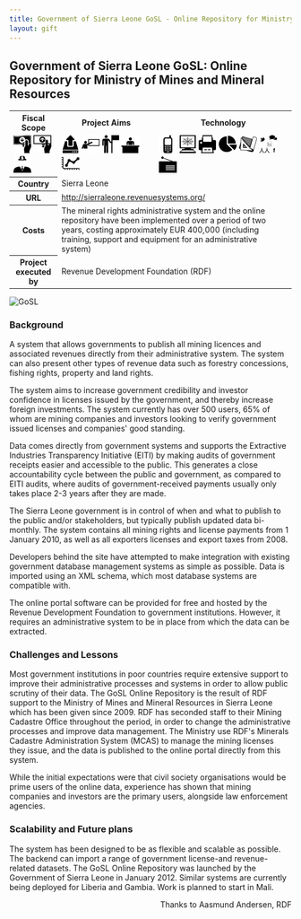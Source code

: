 ```yaml
---
title: Government of Sierra Leone GoSL - Online Repository for Ministry of Mines and Mineral Resources 
layout: gift
---
```


## Government of Sierra Leone GoSL: Online Repository for Ministry of Mines and Mineral Resources 

<table class="iconmatrix">
    <tr class="icons">
        <th class="inner">Fiscal Scope</th>
        <th class="inner">Project Aims</th>
        <th>Technology</th>
    </tr>
    <tr class="iconbar">
        <td class="inner">
            <img src="images/revenue.png" class="" title="Revenue Side" />
            <img src="images/spending.png" class="no" title="Spending Side" />
            <img src="images/invisible_money.png" class="" title="Off-Budget" />
        </td>
        <td class="inner">
            <img src="images/upload.png" class="" title="Publish Better Data" />
            <img src="images/educate.png" class="no" title="Educate Citizens" />
            <img src="images/citizen.png" class="no" title="Facilitate Direct Participation"/>
            <img src="images/decision-maker.png" class="" title="Get Feedback to Policy Makers" />
            <img src="images/data_analysis.png" class="" title="Analyse and Understand Data" />
        </td>
        <td>
            <img src="images/mobile.png" class="no" title="Mobile Technology" />
            <img src="images/web.png" class="" title="Web-based Technology" />
            <img src="images/offline.png" class="no" title="Offline and Print on Demand" />
            <img src="images/piechart.png" class="no" title="Data Visualisation and Maps" />
            <img src="images/standards.png" class="" title="Formats and Standards" />
            <img src="images/social_media.png" class="no" title="Social Media" />
            <img src="images/radio.png" class="no" title="Radio" />
        </td>
    </tr>
    <tr>
        <th class="inner">Country</th>
        <td colspan="2">Sierra Leone</td>
    </tr>
    <tr>
        <th class="inner">URL</th>
        <td colspan="2"><a href="http://sierraleone.revenuesystems.org/">http://sierraleone.revenuesystems.org/</a></td>
    </tr>
    <tr>
        <th class="inner">Costs</th>
        <td colspan="2">The mineral rights administrative system and the online repository have been implemented over a period of two years, costing approximately EUR 400,000 (including training, support and equipment for an administrative system)</td>
    </tr>
    <tr>
        <th class="inner">Project executed by</th>
        <td colspan="2">Revenue Development Foundation (RDF) </td>
    </tr>
</table>

<img alt="GoSL" src="http://farm8.staticflickr.com/7239/7272473284_c043da6810_o.png" class="screenshot" />

### Background 

A system that allows governments to publish all mining licences and associated revenues directly from their administrative system. The system can also present other types of revenue data such as forestry concessions, fishing rights, property and land rights. 

The system aims to increase government credibility and investor confidence in licenses issued by the government, and thereby increase foreign investments. The system currently has over 500 users, 65% of whom are mining companies and investors looking to verify government issued licenses and companies' good standing. 

Data comes directly from government systems and supports the Extractive Industries Transparency Initiative (EITI) by making audits of government receipts easier and accessible to the public. This generates a close accountability cycle between the public and government, as compared to EITI audits, where audits of government-received payments usually only takes place 2-3 years after they are made. 

The Sierra Leone government is in control of when and what to publish to the public and/or stakeholders, but typically publish updated data bi-monthly. The system contains all mining rights and license payments from 1 January 2010, as well as all exporters licenses and export taxes from 2008. 

Developers behind the site have attempted to make integration with existing government database management systems as simple as possible. Data is imported using an XML schema, which most database systems are compatible with. 

The online portal software can be provided for free and hosted by the Revenue Development Foundation to government institutions. However, it requires an administrative system to be in place from which the data can be extracted. 

### Challenges and Lessons 

Most government institutions in poor countries require extensive support to improve their administrative processes and systems in order to allow public scrutiny of their data. The GoSL Online Repository is the result of RDF support to the Ministry of Mines and Mineral Resources in Sierra Leone which has been given since 2009. RDF has seconded staff to their Mining Cadastre Office throughout the period, in order to change the administrative processes and improve data management. The Ministry use RDF's Minerals Cadastre Administration System (MCAS) to manage the mining licenses they issue, and the data is published to the online portal directly from this system. 

While the initial expectations were that civil society organisations would be prime users of the online data, experience has shown that mining companies and investors are the primary users, alongside law enforcement agencies. 

### Scalability and Future plans 

The system has been designed to be as flexible and scalable as possible. The backend can import a range of government license-and revenue-related datasets. 
The GoSL Online Repository was launched by the Government of Sierra Leone in January 2012. Similar systems are currently being deployed for Liberia and Gambia. Work is planned to start in Mali. 

<p style="text-align: right">Thanks to Aasmund Andersen, RDF</p>
